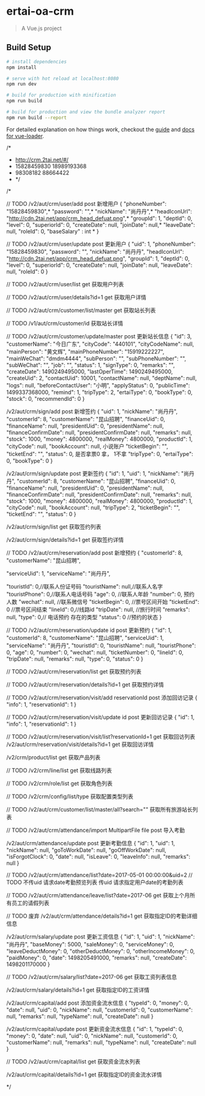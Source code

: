# ertai-oa-crm

> A Vue.js project

## Build Setup

``` bash
# install dependencies
npm install

# serve with hot reload at localhost:8080
npm run dev

# build for production with minification
npm run build

# build for production and view the bundle analyzer report
npm run build --report
```

For detailed explanation on how things work, checkout the [guide](http://vuejs-templates.github.io/webpack/) and [docs for vue-loader](http://vuejs.github.io/vue-loader).

/*
  * http://crm.2tai.net/#/
  * 15828459830 18989193368
  * 98308182 88664422
  * */

/*

// TODO /v2/aut/crm/user/add post 新增用户
{
  "phoneNumber": "15828459830",*
  "password": "",*
  "nickName": "尚丹丹",*
  "headIconUrl": "http://cdn.2tai.net/app/crm_head_defuat.png",*
  "groupId": 1,
  "deptId": 0,
  "level": 0,
  "superiorId": 0,
  "createDate": null,
  "joinDate": null,*
  "leaveDate": null,
  "roleId": 0,
  "baseSalary" : int *
}

// TODO /v2/aut/crm/user/update post 更新用户
{
  "uid": 1,
  "phoneNumber": "15828459830",
  "password": "",
  "nickName": "尚丹丹",
  "headIconUrl": "http://cdn.2tai.net/app/crm_head_defuat.png",
  "groupId": 1,
  "deptId": 0,
  "level": 0,
  "superiorId": 0,
  "createDate": null,
  "joinDate": null,
  "leaveDate": null,
  "roleId": 0
}

// TODO /v2/aut/crm/user/list get 获取用户列表

// TODO /v2/aut/crm/user/details?id=1 get 获取用户详情







// TODO /v2/aut/crm/customer/list/master get 获取站长列表

// TODO /v1/aut/crm/customer/id 获取站长详情

// TODO /v2/aut/crm/customer/update/master post 更新站长信息
{
  "id": 3,
  "customerName": "今日广东",
  "cityCode": "440101",
  "cityCodeName": null,
  "mainPerson": "黄文辉",
  "mainPhoneNumber": "15919222227",
  "mainWeChat": "dmdm4444",
  "subPerson": "",
  "subPhoneNumber": "",
  "subWeChat": "",
  "job": "",
  "status": 1,
  "signType": 0,
  "remarks": "",
  "createDate": 1490249495000,
  "lastOperTime": 1490249495000,
  "createUid": 2,
  "contactUid": 10001,
  "contactName": null,
  "deptName": null,
  "logs": null,
  "beforeContactUser": "小明",
  "applyStatus": 0,
  "publicTime": 1499337368000,
  "remind": 1,
  "tripType": 2,
  "ertaiType": 0,
  "bookType": 0,
  "stock": 0,
  "recommendId": 0
}





/v2/aut/crm/sign/add post 新增签约
{
  "uid": 1,
  "nickName": "尚丹丹",
  "customerId": 8,
  "customerName": "昆山招聘",
  "financeUid": 0,
  "financeName": null,
  "presidentUid": 0,
  "presidentName": null,
  "financeConfirmDate": null,
  "presidentConfirmDate": null,
  "remarks": null,
  "stock": 1000,
  "money": 4800000,
  "realMoney": 4800000,
  "productId": 1,
  "cityCode": null,
  "bookAccount": null, 小说账户
  "ticketBegin": "",
  "ticketEnd": "",
  "status": 0, 是否拿票0 拿， 1不拿
  "tripType": 0,
  "ertaiType": 0,
  "bookType": 0
}

/v2/aut/crm/sign/update post 更新签约
{
  "id": 1,
  "uid": 1,
  "nickName": "尚丹丹",
  "customerId": 8,
  "customerName": "昆山招聘",
  "financeUid": 0,
  "financeName": null,
  "presidentUid": 0,
  "presidentName": null,
  "financeConfirmDate": null,
  "presidentConfirmDate": null,
  "remarks": null,
  "stock": 1000,
  "money": 4800000,
  "realMoney": 4800000,
  "productId": 1,
  "cityCode": null,
  "bookAccount": null,
  "tripType": 2,
  "ticketBegin": "",
  "ticketEnd": "",
  "status": 0
}

/v2/aut/crm/sign/list get 获取签约列表

/v2/aut/crm/sign/details?id=1 get 获取签约详情






// TODO /v2/aut/crm/reservation/add post 新增预约
{
  "customerId": 8,
  "customerName": "昆山招聘",

  "serviceUid": 1,
  "serviceName": "尚丹丹",

  "touristId": 0,//联系人份证号码
  "touristName": null,//联系人名字
  "touristPhone": 0,//联系人电话号码
  "age": 0, //联系人年龄
  "number": 0, 预约人数
  "wechat": null, //联系微信号
  "ticketBegin": 0, //票号区间开始
  "ticketEnd": 0 //票号区间结束
  "lineId": 0,//线路id
  "tripDate": null, //旅行时间
  "remarks": null,
  "type": 0,// 电话预约 存在的类型
  "status": 0 //预约的状态
}

// TODO /v2/aut/crm/reservation/update id post 更新预约
{
  "id": 1,
  "customerId": 8,
  "customerName": "昆山招聘",
  "serviceUid": 1,
  "serviceName": "尚丹丹",
  "touristId": 0,
  "touristName": null,
  "touristPhone": 0,
  "age": 0,
  "number": 0,
  "wechat": null,
  "ticketNumber": 0,
  "lineId": 0,
  "tripDate": null,
  "remarks": null,
  "type": 0,
  "status": 0
}

// TODO /v2/aut/crm/reservation/list get 获取预约列表

// TODO /v2/aut/crm/reservation/details?id=1 get 获取预约详情







// TODO /v2/aut/crm/reservation/visit/add reservationId post 添加回访记录
{
  "info": 1,
  "reservationId": 1
}

// TODO /v2/aut/crm/reservation/visit/update id post 更新回访记录
{
  "id": 1,
  "info": 1,
  "reservationId": 1
}

// TODO /v2/aut/crm/reservation/visit/list?reservationId=1 get 获取回访列表
/v2/aut/crm/reservation/visit/details?id=1 get 获取回访详情




/v2/crm/product/list get 获取产品列表

// TODO /v2/crm/line/list get 获取线路列表

// TODO /v2/crm/role/list get 获取角色列表

// TODO /v2/crm/config/list/type 获取配置类型列表

// TODO /v2/aut/crm/customer/list/master/all?search="" 获取所有旅游站长列表






// TODO /v2/aut/crm/attendance/import MultipartFile file post 导入考勤

/v2/aut/crm/attendance/update post 更新考勤信息
{
  "id": 1,
  "uid": 1,
  "nickName": null,
  "goToWorkDate": null,
  "goOffWorkDate": null,
  "isForgotClock": 0,
  "date": null,
  "isLeave": 0,
  "leaveInfo": null,
  "remarks": null
}


// TODO /v2/aut/crm/attendance/list?date=2017-05-01 00:00:00&uid=2
// TODO 不传uid 请求date考勤预览列表 传uid 请求指定用户date的考勤列表

// TODO /v2/aut/crm/attendance/leave/list?date=2017-06 get 获取上个月所有员工的请假列表

// TODO 废弃 /v2/aut/crm/attendance/details?id=1 get 获取指定ID的考勤详细信息

/v2/aut/crm/salary/update post 更新工资信息
{
  "id": 1,
  "uid": 1,
  "nickName": "尚丹丹",
  "baseMoney": 5000,
  "saleMoney": 0,
  "serviceMoney": 0,
  "leaveDeductMoney": 0,
  "otherDeductMoney": 0,
  "otherIncomeMoney": 0,
  "paidMoney": 0,
  "date": 1498205491000,
  "remarks": null,
  "createDate": 1498201170000
}

// TODO /v2/aut/crm/salary/list?date=2017-06 get 获取工资列表信息

/v2/aut/crm/salary/details?id=1 get 获取指定ID的工资详情

/v2/aut/crm/capital/add post 添加资金流水信息
{
  "typeId": 0,
  "money": 0,
  "date": null,
  "uid": 0,
  "nickName": null,
  "customerId": 0,
  "customerName": null,
  "remarks": null,
  "typeName": null,
  "createDate": null
}

/v2/aut/crm/capital/update post 更新资金流水信息
{
  "id": 1,
  "typeId": 0,
  "money": 0,
  "date": null,
  "uid": 0,
  "nickName": null,
  "customerId": 0,
  "customerName": null,
  "remarks": null,
  "typeName": null,
  "createDate": null
}

// TODO /v2/aut/crm/capital/list get 获取资金流水列表

/v2/aut/crm/capital/details?id=1 get 获取指定ID的资金流水详情

*/
